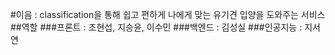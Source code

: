 #이음 : classification을 통해 쉽고 편하게 나에게 맞는 유기견 입양을 도와주는 서비스 
##역할 
###프론트 : 조현섭, 지승윤, 이수민
###백엔드 : 김성실
###인공지능 : 지서연